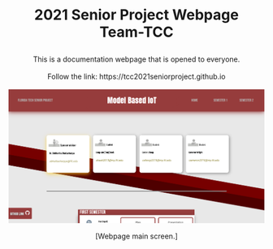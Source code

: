 # <p align="center"> 2021 Senior Project Webpage <br> Team-TCC</br> </p>

<p align="center">  
This is a documentation webpage that is opened to everyone. </br></br>
Follow the link: https://tcc2021seniorproject.github.io </br></br>
  <img width="1080" src="img/Screenshot from 2021-09-25 12-08-44.png">
  <p align="center">  [Webpage main screen.] </p>
</p>
